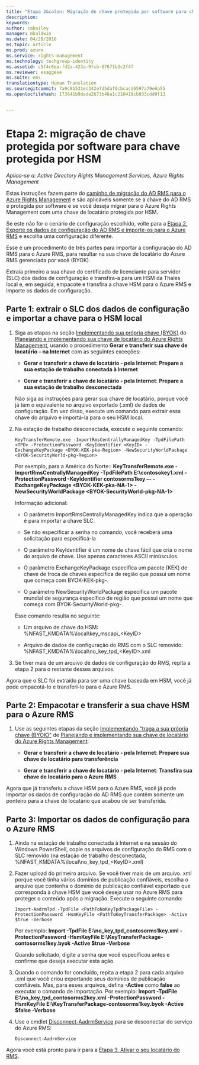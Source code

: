 ```yaml
---
title: "Etapa 2&colon; Migração de chave protegida por software para chave protegida por HSM | Azure RMS"
description: 
keywords: 
author: cabailey
manager: mbaldwin
ms.date: 04/28/2016
ms.topic: article
ms.prod: azure
ms.service: rights-management
ms.technology: techgroup-identity
ms.assetid: c5f4c6ea-fd2a-423a-9fcb-07671b3c2f4f
ms.reviewer: esaggese
ms.suite: ems
translationtype: Human Translation
ms.sourcegitcommit: 7a9c8b531ec342e7d5daf0cbcacd6597a79e6a55
ms.openlocfilehash: 173641b9dada2673b48a1c210419cb933cdd9f13


---
```


# Etapa 2: migração de chave protegida por software para chave protegida por HSM

*Aplica-se a: Active Directory Rights Management Services, Azure Rights Management*


Estas instruções fazem parte do [caminho de migração do AD RMS para o Azure Rights Management](migrate-from-ad-rms-to-azure-rms.md) e são aplicáveis somente se a chave do AD RMS é protegida por software e se você deseja migrar para o Azure Rights Management com uma chave de locatário protegida por HSM. 

Se este não for o cenário de configuração escolhido, volte para a [Etapa 2. Exporte os dados de configuração do AD RMS e importe-os para o Azure RMS](migrate-from-ad-rms-phase1.md#step-2-export-configuration-data-from-ad-rms-and-import-it-to-azure-rms) e escolha uma configuração diferente.

Esse é um procedimento de três partes para importar a configuração do AD RMS para o Azure RMS, para resultar na sua chave de locatário do Azure RMS gerenciada por você (BYOK).

Extraia primeiro a sua chave do certificado de licenciante para servidor (SLC) dos dados de configuração e transfira-a para um HSM da Thales local e, em seguida, empacote e transfira a chave HSM para o Azure RMS e importe os dados de configuração.

## Parte 1: extrair o SLC dos dados de configuração e importar a chave para o HSM local

1.  Siga as etapas na seção [Implementando sua própria chave (BYOK)](plan-implement-tenant-key.md#implementing-your-azure-rights-management-tenant-key) do [Planejando e implementando sua chave de locatário do Azure Rights Management](plan-implement-tenant-key.md), usando o procedimento **Gerar e transferir sua chave de locatário – na Internet** com as seguintes exceções:

    -   **Gerar e transferir a chave de locatário - pela Internet**: **Prepare a sua estação de trabalho conectada à Internet**

    -   **Gerar e transferir a chave de locatário - pela Internet**: **Prepare a sua estação de trabalho desconectada**

    Não siga as instruções para gerar sua chave de locatário, porque você já tem o equivalente no arquivo exportado (.xml) de dados de configuração. Em vez disso, execute um comando para extrair essa chave do arquivo e importá-la para o seu HSM local.

2.  Na estação de trabalho desconectada, execute o seguinte comando:

    ```
    KeyTransferRemote.exe -ImportRmsCentrallyManagedKey -TpdFilePath <TPD> -ProtectionPassword -KeyIdentifier <KeyID> -ExchangeKeyPackage <BYOK-KEK-pka-Region> -NewSecurityWorldPackage <BYOK-SecurityWorld-pkg-Region>
    ```
    Por exemplo, para a América do Norte:: **KeyTransferRemote.exe -ImportRmsCentrallyManagedKey -TpdFilePath E:\contosokey1.xml -ProtectionPassword -KeyIdentifier contosorms1key –- -ExchangeKeyPackage &lt;BYOK-KEK-pka-NA-1&gt; -NewSecurityWorldPackage &lt;BYOK-SecurityWorld-pkg-NA-1&gt;**

    Informação adicional:

    -   O parâmetro ImportRmsCentrallyManagedKey indica que a operação é para importar a chave SLC.

    -   Se não especificar a senha no comando, você receberá uma solicitação para especificá-la

    -   O parâmetro KeyIdentifier é um nome de chave fácil que cria o nome do arquivo de chave. Use apenas caracteres ASCII minúsculos.

    -   O parâmetro ExchangeKeyPackage especifica um pacote (KEK) de chave de troca de chaves específica de região que possui um nome que começa com BYOK-KEK-pkg-.

    -   O parâmetro NewSecurityWorldPackage especifica um pacote mundial de segurança específico de região que possui um nome que começa com BYOK-SecurityWorld-pkg-.

    Esse comando resulta no seguinte:

    -   Um arquivo de chave do HSM: %NFAST_KMDATA%\local\key_mscapi_&lt;KeyID&gt;

    -   Arquivo de dados de configuração do RMS com o SLC removido: %NFAST_KMDATA%\local\no_key_tpd_&lt;KeyID&gt;.xml

3.  Se tiver mais de um arquivo de dados de configuração do RMS, repita a etapa 2 para o restante desses arquivos.

Agora que o SLC foi extraído para ser uma chave baseada em HSM, você já pode empacotá-lo e transferi-lo para o Azure RMS.

## Parte 2: Empacotar e transferir a sua chave HSM para o Azure RMS

1.  Use as seguintes etapas da seção [Implementando "traga a sua própria chave (BYOK)"](plan-implement-tenant-key.md#implementing-your-azure-rights-management-tenant-key) de [Planejando e implementando sua chave de locatário do Azure Rights Management](plan-implement-tenant-key.md):

    -   **Gerar e transferir a chave de locatário - pela Internet**: **Prepare sua chave de locatário para transferência**

    -   **Gerar e transferir a chave de locatário - pela Internet**: **Transfira sua chave de locatário para o Azure RMS**

Agora que já transferiu a chave HSM para o Azure RMS, você já pode importar os dados de configuração do AD RMS que contêm somente um ponteiro para a chave de locatário que acabou de ser transferida.

## Parte 3: Importar os dados de configuração para o Azure RMS

1.  Ainda na estação de trabalho conectada à Internet e na sessão do Windows PowerShell, copie os arquivos de configuração do RMS com o SLC removido (na estação de trabalho desconectada, %NFAST_KMDATA%\local\no_key_tpd_&lt;KeyID&gt;.xml)

2.  Fazer upload do primeiro arquivo. Se você tiver mais de um arquivo. xml porque você tinha vários domínios de publicação confiáveis, escolha o arquivo que contenha o domínio de publicação confiável exportado que corresponda à chave HSM que você deseja usar no Azure RMS para proteger o conteúdo após a migração. Execute o seguinte comando:

    ```
    Import-AadrmTpd -TpdFile <PathToNoKeyTpdPackageFile> -ProtectionPassword -HsmKeyFile <PathToKeyTransferPackage> -Active $true -Verbose
    ```
    Por exemplo: **Import -TpdFile E:\no_key_tpd_contosorms1key.xml -ProtectionPassword -HsmKeyFile E:\KeyTransferPackage-contosorms1key.byok -Active $true -Verbose**

    Quando solicitado, digite a senha que você especificou antes e confirme que deseja executar esta ação.

3.  Quando o comando for concluído, repita a etapa 2 para cada arquivo .xml que você criou exportando seus domínios de publicação confiáveis. Mas, para esses arquivos, defina **-Active** como **false** ao executar o comando de importação. Por exemplo: **Import -TpdFile E:\no_key_tpd_contosorms2key.xml -ProtectionPassword -HsmKeyFile E:\KeyTransferPackage-contosorms1key.byok -Active $false -Verbose**

4.  Use o cmdlet [Disconnect-AadrmService](http://msdn.microsoft.com/library/windowsazure/dn629416.aspx) para se desconectar do serviço do Azure RMS:

    ```
    Disconnect-AadrmService
    ```

Agora você está pronto para ir para a [Etapa 3. Ativar o seu locatário do RMS](migrate-from-ad-rms-phase1.md#step-3-activate-your-rms-tenant).





<!--HONumber=Jun16_HO4-->


